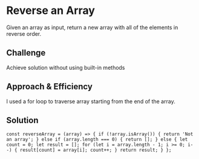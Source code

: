 # Reverse an Array

Given an array as input, return a new array with all of the elements in reverse order.

## Challenge

Achieve solution without using built-in methods

## Approach & Efficiency

I used a for loop to traverse array starting from the end of the array.

## Solution

`const reverseArray = (array) => { if (!array.isArray()) { return 'Not an array'; } else if (array.length === 0) { return []; } else { let count = 0; let result = []; for (let i = array.length - 1; i >= 0; i--) { result[count] = array[i]; count++; } return result; } };`
